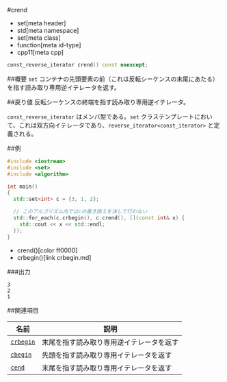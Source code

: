 #crend
* set[meta header]
* std[meta namespace]
* set[meta class]
* function[meta id-type]
* cpp11[meta cpp]

```cpp
const_reverse_iterator crend() const noexcept;
```


##概要
`set` コンテナの先頭要素の前（これは反転シーケンスの末尾にあたる）を指す読み取り専用逆イテレータを返す。


##戻り値
反転シーケンスの終端を指す読み取り専用逆イテレータ。

`const_reverse_iterator` はメンバ型である。`set` クラステンプレートにおいて、これは双方向イテレータであり、`reverse_iterator<const_iterator>` と定義される。


##例
```cpp
#include <iostream>
#include <set>
#include <algorithm>

int main()
{
  std::set<int> c = {3, 1, 2};

  // このアルゴリズム内ではcの書き換えを決して行わない
  std::for_each(c.crbegin(), c.crend(), [](const int& x) {
    std::cout << x << std::endl;
  });
}
```
* crend()[color ff0000]
* crbegin()[link crbegin.md]

###出力
```
3
2
1
```

##関連項目

| 名前                    | 説明                         |
|-------------------------|------------------------------|
| [`crbegin`](rbegin.md) | 末尾を指す読み取り専用逆イテレータを返す |
| [`cbegin`](begin.md)   | 先頭を指す読み取り専用イテレータを返す   |
| [`cend`](end.md)       | 末尾を指す読み取り専用イテレータを返す   |

